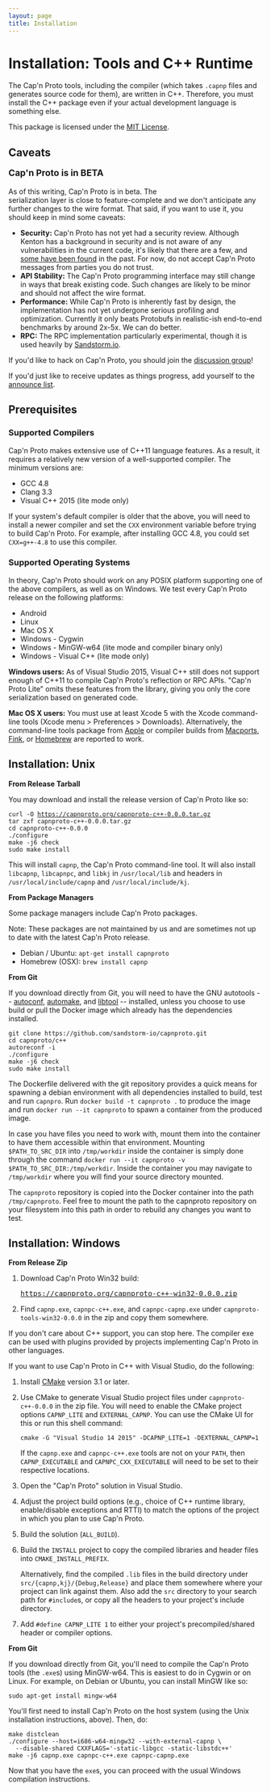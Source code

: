 ```yaml
---
layout: page
title: Installation
---
```


# Installation: Tools and C++ Runtime

The Cap'n Proto tools, including the compiler (which takes `.capnp` files and generates source code
for them), are written in C++.  Therefore, you must install the C++ package even if your actual
development language is something else.

This package is licensed under the [MIT License](http://opensource.org/licenses/MIT).

## Caveats

<p style="font-size: 125%; font-weight: bold;">Cap'n Proto is in BETA</p>

<div style="float: right"><a class="groups_link" style="color: #fff"
href="https://groups.google.com/group/capnproto-announce">Sign Up for Updates</a></div>

As of this writing, Cap'n Proto is in beta.  The serialization layer is close to feature-complete
and we don't anticipate any further changes to the wire format.  That said, if you want to use it,
you should keep in mind some caveats:

* **Security:** Cap'n Proto has not yet had a security review.  Although Kenton has a background
  in security and is not aware of any vulnerabilities in the current code, it's likely that there
  are a few, and [some have been found](https://github.com/sandstorm-io/capnproto/tree/master/security-advisories)
  in the past.  For now, do not accept Cap'n Proto messages from parties you do not trust.
* **API Stability:** The Cap'n Proto programming interface may still change in ways that break
  existing code.  Such changes are likely to be minor and should not affect the wire format.
* **Performance:** While Cap'n Proto is inherently fast by design, the implementation has not yet
  undergone serious profiling and optimization.  Currently it only beats Protobufs in realistic-ish
  end-to-end benchmarks by around 2x-5x.  We can do better.
* **RPC:** The RPC implementation particularly experimental, though it is used heavily by
  [Sandstorm.io](https://sandstorm.io).

If you'd like to hack on Cap'n Proto, you should join the
[discussion group](https://groups.google.com/group/capnproto)!

If you'd just like to receive updates as things progress, add yourself to the
[announce list](https://groups.google.com/group/capnproto-announce).

## Prerequisites

### Supported Compilers

Cap'n Proto makes extensive use of C++11 language features. As a result, it requires a relatively
new version of a well-supported compiler. The minimum versions are:

* GCC 4.8
* Clang 3.3
* Visual C++ 2015 (lite mode only)

If your system's default compiler is older that the above, you will need to install a newer
compiler and set the `CXX` environment variable before trying to build Cap'n Proto. For example,
after installing GCC 4.8, you could set `CXX=g++-4.8` to use this compiler.

### Supported Operating Systems

In theory, Cap'n Proto should work on any POSIX platform supporting one of the above compilers,
as well as on Windows. We test every Cap'n Proto release on the following platforms:

* Android
* Linux
* Mac OS X
* Windows - Cygwin
* Windows - MinGW-w64 (lite mode and compiler binary only)
* Windows - Visual C++ (lite mode only)

**Windows users:** As of Visual Studio 2015, Visual C++ still does not support enough of C++11 to
compile Cap'n Proto's reflection or RPC APIs. "Cap'n Proto Lite" omits these features from the
library, giving you only the core serialization based on generated code.

**Mac OS X users:** You must use at least Xcode 5 with the Xcode command-line
tools (Xcode menu > Preferences > Downloads).  Alternatively, the command-line tools
package from [Apple](https://developer.apple.com/downloads/) or compiler builds from
[Macports](http://www.macports.org/), [Fink](http://www.finkproject.org/), or
[Homebrew](http://brew.sh/) are reported to work.

## Installation: Unix

**From Release Tarball**

You may download and install the release version of Cap'n Proto like so:

<pre><code>curl -O <a href="https://capnproto.org/capnproto-c++-0.0.0.tar.gz">https://capnproto.org/capnproto-c++-0.0.0.tar.gz</a>
tar zxf capnproto-c++-0.0.0.tar.gz
cd capnproto-c++-0.0.0
./configure
make -j6 check
sudo make install</code></pre>

This will install `capnp`, the Cap'n Proto command-line tool.  It will also install `libcapnp`,
`libcapnpc`, and `libkj` in `/usr/local/lib` and headers in `/usr/local/include/capnp` and
`/usr/local/include/kj`.

**From Package Managers**

Some package managers include Cap'n Proto packages.

Note: These packages are not maintained by us and are sometimes not up to date with the latest Cap'n Proto release.

* Debian / Ubuntu: `apt-get install capnproto`
* Homebrew (OSX): `brew install capnp`

**From Git**

If you download directly from Git, you will need to have the GNU autotools --
[autoconf](http://www.gnu.org/software/autoconf/),
[automake](http://www.gnu.org/software/automake/), and
[libtool](http://www.gnu.org/software/libtool/) -- installed, unless you choose
to use build or pull the Docker image which already has the dependencies
installed.

    git clone https://github.com/sandstorm-io/capnproto.git
    cd capnproto/c++
    autoreconf -i
    ./configure
    make -j6 check
    sudo make install

The Dockerfile delivered with the git repository provides a quick means for
spawning a debian environment with all dependencies installed to build, test
and run `capnpro`. Run `docker build -t capnproto .` to produce the image and
run `docker run --it capnproto` to spawn a container from the produced image.

In case you have files you need to work with, mount them into the container
to have them accessible within that environment. Mounting `$PATH_TO_SRC_DIR`
into `/tmp/workdir` inside the container is simply done through the command
`docker run --it capnproto -v $PATH_TO_SRC_DIR:/tmp/workdir`. Inside the
container you may navigate to `/tmp/workdir` where you will find
your source directory mounted.

The `capnproto` repository is copied into the Docker container into the path
`/tmp/capnproto`. Feel free to mount the path to the capnproto repository on
your filesystem into this path in order to rebuild any changes you want to
test.

## Installation: Windows

**From Release Zip**

1. Download Cap'n Proto Win32 build:

   <pre><a href="https://capnproto.org/capnproto-c++-win32-0.0.0.zip">https://capnproto.org/capnproto-c++-win32-0.0.0.zip</a></pre>

2. Find `capnp.exe`, `capnpc-c++.exe`, and `capnpc-capnp.exe` under `capnproto-tools-win32-0.0.0` in
   the zip and copy them somewhere.

If you don't care about C++ support, you can stop here. The compiler exe can be used with plugins
provided by projects implementing Cap'n Proto in other languages.

If you want to use Cap'n Proto in C++ with Visual Studio, do the following:

1. Install [CMake](http://www.cmake.org/) version 3.1 or later.

2. Use CMake to generate Visual Studio project files under `capnproto-c++-0.0.0` in the zip file.
   You will need to enable the CMake project options `CAPNP_LITE` and `EXTERNAL_CAPNP`.
   You can use the CMake UI for this or run this shell command:

       cmake -G "Visual Studio 14 2015" -DCAPNP_LITE=1 -DEXTERNAL_CAPNP=1

    If the `capnp.exe` and `capnpc-c++.exe` tools are not on your `PATH`, then `CAPNP_EXECUTABLE`
    and `CAPNPC_CXX_EXECUTABLE` will need to be set to their respective locations.

3. Open the "Cap'n Proto" solution in Visual Studio.

4. Adjust the project build options (e.g., choice of C++ runtime library, enable/disable exceptions
   and RTTI) to match the options of the project in which you plan to use Cap'n Proto.

5. Build the solution (`ALL_BUILD`).

6. Build the `INSTALL` project to copy the compiled libraries and header files into `CMAKE_INSTALL_PREFIX`.

   Alternatively, find the compiled `.lib` files in the build directory under
   `src/{capnp,kj}/{Debug,Release}` and place them somewhere where your project can link against them.
   Also add the `src` directory to your search path for `#include`s, or copy all the headers to your
   project's include directory.

7. Add `#define CAPNP_LITE 1` to either your project's precompiled/shared header or compiler options.

**From Git**

If you download directly from Git, you'll need to compile the Cap'n Proto tools (the `.exe`s) using
MinGW-w64. This is easiest to do in Cygwin or on Linux. For example, on Debian or Ubuntu, you can
install MinGW like so:

    sudo apt-get install mingw-w64

You'll first need to install Cap'n Proto on the host system (using the Unix installation
instructions, above). Then, do:

    make distclean
    ./configure --host=i686-w64-mingw32 --with-external-capnp \
      --disable-shared CXXFLAGS='-static-libgcc -static-libstdc++'
    make -j6 capnp.exe capnpc-c++.exe capnpc-capnp.exe

Now that you have the `exe`s, you can proceed with the usual Windows compilation instructions.
